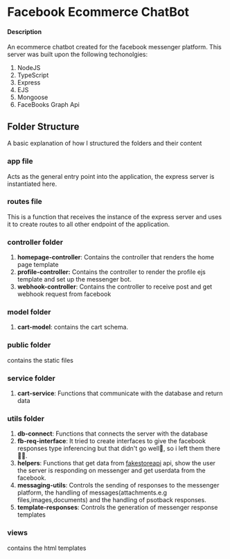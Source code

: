 # Facebook Ecommerce ChatBot

#### Description
An ecommerce chatbot created for the facebook messenger platform. This server was built upon the following techonolgies:
1. NodeJS
2. TypeScript
3. Express
4. EJS
5. Mongoose
6. FaceBooks Graph Api

## Folder Structure
A basic explanation of how I structured the folders and their content

### app file
Acts as the general entry point into the application, the express server is instantiated here. 

### routes file
This is a function that receives the instance of the express server and uses it to create routes to all other endpoint of the application.

### controller folder
1. **homepage-controller**: Contains the controller that renders the home page template
2. **profile-controller:** Contains the controller to render the profile ejs template and set up the messenger bot.
3. **webhook-controller**: Contains the controller to receive post and get webhook request from facebook

### model folder
1. **cart-model**: contains the cart schema.

### public folder
contains the static files

### service folder
1. **cart-service**: Functions that communicate with the database and return data

### utils folder
1. **db-connect**: Functions that connects the server with the database
2. **fb-req-interface**: It tried to create interfaces to give the facebook responses type inferencing but that didn't go well🥲, so i left them there🤷‍♂️.
3. **helpers**: Functions that get data from [fakestoreapi](https://fakestoreapi.com/) api, show the user the server is responding on messenger and get userdata from the facebook.
4. **messaging-utils**: Controls the sending of responses to the messenger platform, the handling of messages(attachments.e.g files,images,documents) and the handling of psotback responses.
5. **template-responses**: Controls the generation of messenger response templates

### views
contains the html templates